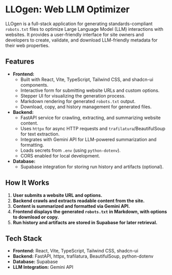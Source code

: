 
# LLOgen: Web LLM Optimizer

LLOgen is a full-stack application for generating standards-compliant `robots.txt` files to optimize Large Language Model (LLM) interactions with websites. It provides a user-friendly interface for site owners and developers to create, validate, and download LLM-friendly metadata for their web properties.

## Features
- **Frontend:**
  - Built with React, Vite, TypeScript, Tailwind CSS, and shadcn-ui components.
  - Interactive form for submitting website URLs and custom options.
  - Stepper UI for visualizing the generation process.
  - Markdown rendering for generated `robots.txt` output.
  - Download, copy, and history management for generated files.
- **Backend:**
  - FastAPI service for crawling, extracting, and summarizing website content.
  - Uses `httpx` for async HTTP requests and `trafilatura`/BeautifulSoup for text extraction.
  - Integrates with Gemini API for LLM-powered summarization and formatting.
  - Loads secrets from `.env` (using `python-dotenv`).
  - CORS enabled for local development.
- **Database:**
  - Supabase integration for storing run history and artifacts (optional).

## How It Works
1. **User submits a website URL and options.**
2. **Backend crawls and extracts readable content from the site.**
3. **Content is summarized and formatted via Gemini API.**
4. **Frontend displays the generated `robots.txt` in Markdown, with options to download or copy.**
5. **Run history and artifacts are stored in Supabase for later retrieval.**

## Tech Stack
- **Frontend:** React, Vite, TypeScript, Tailwind CSS, shadcn-ui
- **Backend:** FastAPI, httpx, trafilatura, BeautifulSoup, python-dotenv
- **Database:** Supabase
- **LLM Integration:** Gemini API
